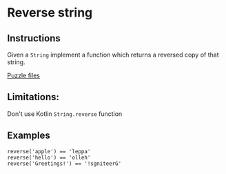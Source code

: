 # Reverse string

## Instructions

Given a `String` implement a function which returns a reversed copy of that string.

[Puzzle files](.)

## Limitations:

Don't use Kotlin `String.reverse` function

## Examples

```
reverse('apple') == 'leppa'
reverse('hello') == 'olleh'
reverse('Greetings!') == '!sgniteerG'
```

